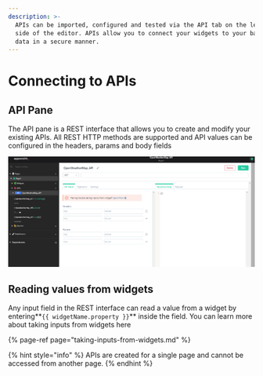 ```yaml
---
description: >-
  APIs can be imported, configured and tested via the API tab on the left-hand
  side of the editor. APIs allow you to connect your widgets to your backend
  data in a secure manner.
---
```


# Connecting to APIs

## API Pane

The API pane is a REST interface that allows you to create and modify your existing APIs. All REST HTTP methods are supported and API values can be configured in the headers, params and body fields

![](../../.gitbook/assets/create-api3.png)

## Reading values from widgets

Any input field in the REST interface can read a value from a widget by entering**`{{ widgetName.property }}`** inside the field. You can learn more about taking inputs from widgets here

{% page-ref page="taking-inputs-from-widgets.md" %}

{% hint style="info" %}
APIs are created for a single page and cannot be accessed from another page.
{% endhint %}


